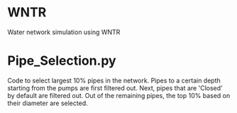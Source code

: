 # WNTR
Water network simulation using WNTR

# Pipe_Selection.py
Code to select largest 10% pipes in the network.
Pipes to a certain depth starting from the pumps are first filtered out.
Next, pipes that are 'Closed' by default are filtered out.
Out of the remaining pipes, the top 10% based on their diameter are selected.

